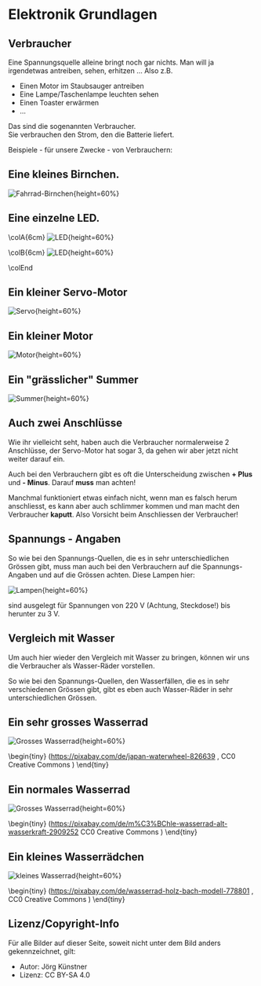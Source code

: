 # Elektronik Grundlagen

## Verbraucher 

Eine Spannungsquelle alleine bringt noch gar nichts. 
Man will ja irgendetwas antreiben, sehen, erhitzen ...
Also z.B. 

* Einen Motor im Staubsauger antreiben
* Eine Lampe/Taschenlampe leuchten sehen
* Einen Toaster erwärmen
* ...

Das sind die sogenannten Verbraucher.  
Sie verbrauchen den Strom, den die Batterie liefert.   

Beispiele - für unsere Zwecke - von Verbrauchern:

##  Eine kleines Birnchen.
 
![Fahrrad-Birnchen](pics/01_Birnchen.png){height=60%} 

## Eine einzelne LED.
 
\colA{6cm}
![LED](pics/02_LED.png){height=60%} 

\colB{6cm}
![LED](pics/03_LED.png){height=60%}

\colEnd

## Ein kleiner Servo-Motor
 
![Servo](pics/04_ServoMotor.jpeg){height=60%} 
   
## Ein kleiner Motor
 
![Motor](pics/04c_Motor.jpg){height=60%} 


## Ein "grässlicher" Summer 


![Summer](pics/04b_Summer.jpg){height=60%} 

## Auch zwei Anschlüsse 

Wie ihr vielleicht seht, haben auch die Verbraucher normalerweise 2 Anschlüsse, der Servo-Motor hat sogar 3, da gehen wir aber jetzt nicht weiter darauf ein.

Auch bei den Verbrauchern gibt es oft die Unterscheidung zwischen __+ Plus__ und __- Minus__. Darauf __muss__ man achten!

Manchmal funktioniert etwas einfach nicht, wenn man es falsch herum anschliesst, es kann aber auch schlimmer kommen und man macht den Verbraucher __kaputt__. Also Vorsicht beim Anschliessen der Verbraucher!

## Spannungs - Angaben

So wie bei den Spannungs-Quellen, die es in sehr unterschiedlichen Grössen gibt, muss man auch bei den Verbrauchern auf die Spannungs-Angaben und auf die Grössen achten.
Diese Lampen hier:

![Lampen ](pics/05_Lampen.png){height=60%} 

sind ausgelegt für Spannungen von 220 V (Achtung, Steckdose!) bis herunter zu 3 V. 

 
## Vergleich mit Wasser

Um auch hier wieder den Vergleich mit Wasser zu bringen, können wir uns die Verbraucher als Wasser-Räder vorstellen.

So wie bei den Spannungs-Quellen, den Wasserfällen, die es in sehr verschiedenen Grössen gibt, gibt es eben auch Wasser-Räder in sehr unterschiedlichen Grössen.

## Ein sehr grosses Wasserrad 
 
 
  ![Grosses Wasserrad ](pics/japan-826639_1000.jpg){height=60%} 

\begin{tiny}
(https://pixabay.com/de/japan-waterwheel-826639 , CC0 Creative Commons )
\end{tiny}     

## Ein normales Wasserrad  
  ![Grosses Wasserrad ](pics/mill-2909252_1000.jpg){height=60%} 

\begin{tiny}
(https://pixabay.com/de/m%C3%BChle-wasserrad-alt-wasserkraft-2909252 CC0 Creative Commons )
\end{tiny}     

## Ein kleines Wasserrädchen  
  ![kleines Wasserrad ](pics/waterwheel-778801_1000.jpg){height=60%} 

\begin{tiny}
(https://pixabay.com/de/wasserrad-holz-bach-modell-778801 , CC0 Creative Commons )
\end{tiny}     


## Lizenz/Copyright-Info
Für alle Bilder auf dieser Seite, soweit nicht unter dem Bild anders gekennzeichnet,  gilt:

* Autor: Jörg Künstner
* Lizenz: CC BY-SA 4.0

